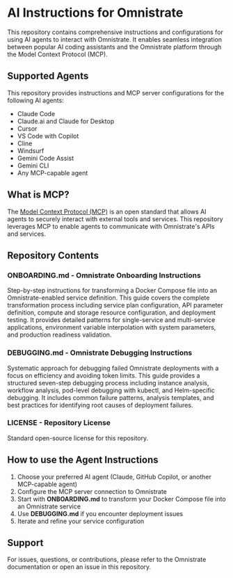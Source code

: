 # AI Instructions for Omnistrate

This repository contains comprehensive instructions and configurations for using AI agents to interact with Omnistrate. It enables seamless integration between popular AI coding assistants and the Omnistrate platform through the Model Context Protocol (MCP).

## Supported Agents

This repository provides instructions and MCP server configurations for the following AI agents:

- Claude Code
- Claude.ai and Claude for Desktop
- Cursor
- VS Code with Copilot
- Cline
- Windsurf
- Gemini Code Assist
- Gemini CLI
- Any MCP-capable agent

## What is MCP?

The [Model Context Protocol (MCP)](https://modelcontextprotocol.io) is an open standard that allows AI agents to securely interact with external tools and services. This repository leverages MCP to enable agents to communicate with Omnistrate's APIs and services.

## Repository Contents

### **ONBOARDING.md** - Omnistrate Onboarding Instructions

Step-by-step instructions for transforming a Docker Compose file into an Omnistrate-enabled service definition. This guide covers the complete transformation process including service plan configuration, API parameter definition, compute and storage resource configuration, and deployment testing. It provides detailed patterns for single-service and multi-service applications, environment variable interpolation with system parameters, and production readiness validation.

### **DEBUGGING.md** - Omnistrate Debugging Instructions

Systematic approach for debugging failed Omnistrate deployments with a focus on efficiency and avoiding token limits. This guide provides a structured seven-step debugging process including instance analysis, workflow analysis, pod-level debugging with kubectl, and Helm-specific debugging. It includes common failure patterns, analysis templates, and best practices for identifying root causes of deployment failures.

### **LICENSE** - Repository License

Standard open-source license for this repository.

## How to use the Agent Instructions

1. Choose your preferred AI agent (Claude, GitHub Copilot, or another MCP-capable agent)
2. Configure the MCP server connection to Omnistrate
3. Start with **ONBOARDING.md** to transform your Docker Compose file into an Omnistrate service
4. Use **DEBUGGING.md** if you encounter deployment issues
5. Iterate and refine your service configuration

## Support

For issues, questions, or contributions, please refer to the Omnistrate documentation or open an issue in this repository.
